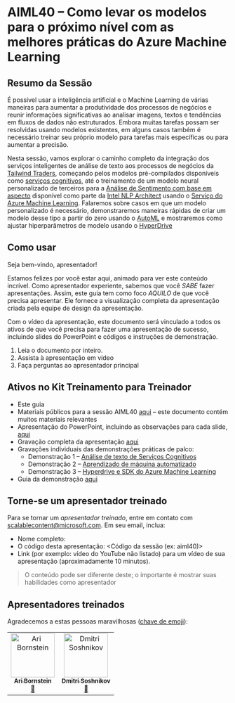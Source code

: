 # <a name="aiml40---taking-models-to-the-next-level-with-azure-machine-learning-best-practices"></a>AIML40 – Como levar os modelos para o próximo nível com as melhores práticas do Azure Machine Learning

## <a name="session-abstract"></a>Resumo da Sessão

É possível usar a inteligência artificial e o Machine Learning de várias maneiras para aumentar a produtividade dos processos de negócios e reunir informações significativas ao analisar imagens, textos e tendências em fluxos de dados não estruturados. Embora muitas tarefas possam ser resolvidas usando modelos existentes, em alguns casos também é necessário treinar seu próprio modelo para tarefas mais específicas ou para aumentar a precisão. 

Nesta sessão, vamos explorar o caminho completo da integração dos serviços inteligentes de análise de texto aos processos de negócios da [Tailwind Traders](http://tailwindtraders.com), começando pelos modelos pré-compilados disponíveis como [serviços cognitivos](https://azure.microsoft.com/services/cognitive-services/?WT.mc_id=msignitethetour2019-github-aiml40), até o treinamento de um modelo neural personalizado de terceiros para a [Análise de Sentimento com base em aspecto](https://www.intel.ai/introducing-aspect-based-sentiment-analysis-in-nlp-architect/) disponível como parte da [Intel NLP Architect](http://nlp_architect.nervanasys.com/) usando o [Serviço do Azure Machine Learning](https://azure.microsoft.com/services/machine-learning-service/?wt.mc_id=msignitethetour2019-github-aiml40). Falaremos sobre casos em que um modelo personalizado é necessário, demonstraremos maneiras rápidas de criar um modelo desse tipo a partir do zero usando o [AutoML](https://docs.microsoft.com/azure/machine-learning/service/concept-automated-ml/?wt.mc_id=msignitethetour2019-github-aiml40) e mostraremos como ajustar hiperparâmetros de modelo usando o [HyperDrive](https://docs.microsoft.com/en-us/azure/machine-learning/service/how-to-tune-hyperparameters/?wt.mc_id=msignitethetour2019-github-aiml40)

## <a name="how-to-use"></a>Como usar

Seja bem-vindo, apresentador! 

Estamos felizes por você estar aqui, animado para ver este conteúdo incrível. Como apresentador experiente, sabemos que você *SABE* fazer apresentações. Assim, este guia tem como foco *AQUILO* de que você precisa apresentar. Ele fornece a visualização completa da apresentação criada pela equipe de design da apresentação. 

Com o vídeo da apresentação, este documento será vinculado a todos os ativos de que você precisa para fazer uma apresentação de sucesso, incluindo slides do PowerPoint e códigos e instruções de demonstração.

1.  Leia o documento por inteiro.
2.  Assista à apresentação em vídeo
3.  Faça perguntas ao apresentador principal

## <a name="assets-in-train-the-trainer-kit"></a>Ativos no Kit Treinamento para Treinador

- Este guia
- Materiais públicos para a sessão AIML40 [aqui](http://github.com/microsoft/ignite-learning-paths/aiml/aiml40/) – este documento contém muitos materiais relevantes
- Apresentação do PowerPoint, incluindo as observações para cada slide, [aqui](https://globaleventcdn.blob.core.windows.net/assets/aiml/aiml40/AIML40_Taking_Models_to_the_Next_Level_with_Azure_Machine_Learning_Best_Practices.pptx)
- Gravação completa da apresentação [aqui](https://youtu.be/If9IQm3gWVQ)
- Gravações individuais das demonstrações práticas de palco:
    * Demonstração 1 – [Análise de texto de Serviços Cognitivos](https://youtu.be/QJxjm5BirOA)
    * Demonstração 2 – [Aprendizado de máquina automatizado](https://youtu.be/qrstXN6TLZk)
    * Demonstração 3 – [Hyperdrive e SDK do Azure Machine Learning](https://youtu.be/sccNTPO3PwU)
- Guia da demonstração [aqui](Demo.md)

## <a name="become-a-trained-presenter"></a>Torne-se um apresentador treinado

Para se tornar um *apresentador treinado*, entre em contato com [scalablecontent@microsoft.com](mailto:scalablecontent@microsoft.com). Em seu email, inclua:

- Nome completo:
- O código desta apresentação: \<Código da sessão (ex: aiml40)\>
- Link (por exemplo: vídeo do YouTube não listado) para um vídeo de sua apresentação (aproximadamente 10 minutos). 

> O conteúdo pode ser diferente deste; o importante é mostrar suas habilidades como apresentador


## <a name="trained-presenters"></a>Apresentadores treinados

Agradecemos a estas pessoas maravilhosas ([chave de emoji](https://allcontributors.org/docs/en/emoji-key)):

<!-- ALL-CONTRIBUTORS-LIST:START - Do not remove or modify this section -->
<!-- prettier-ignore -->

<table>
<tr>
    <td align="center"><a href="https://github.com/aribornstein">
        <img src="https://avatars3.githubusercontent.com/u/3045407?s=460&v=4" width="100px;" alt="Ari Bornstein"/><br />
        <sub><b>Ari Bornstein</b></sub></a><br />
            <a href="" title="palestra">📢</a>
    </td>
    <td align="center"><a href="https://github.com/shwars">
        <img src="https://avatars0.githubusercontent.com/u/2892110?s=460&v=4" width="100px;" alt="Dmitri Soshnikov"/><br />
        <sub><b>Dmitri Soshnikov</b></sub></a><br />
            <a href="https://github.com/microsoft/ignite-learning-paths-training-aiml/pull/4" title="documentação">📖</a> 
    </td>
</tr></table>

<!-- ALL-CONTRIBUTORS-LIST:END -->
